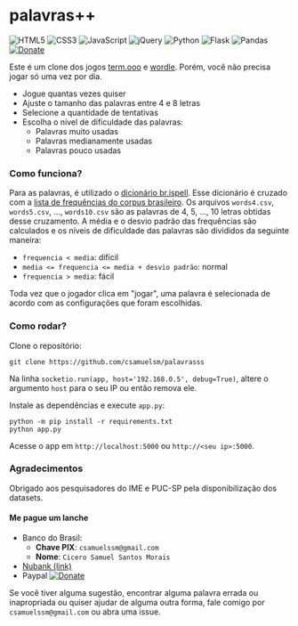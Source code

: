 # palavras++

![HTML5](https://img.shields.io/badge/html5-%23E34F26.svg?style=for-the-badge&logo=html5&logoColor=white)
![CSS3](https://img.shields.io/badge/css3-%231572B6.svg?style=for-the-badge&logo=css3&logoColor=white)
![JavaScript](https://img.shields.io/badge/javascript-%23323330.svg?style=for-the-badge&logo=javascript&logoColor=%23F7DF1E)
![jQuery](https://img.shields.io/badge/jquery-%230769AD.svg?style=for-the-badge&logo=jquery&logoColor=white)
![Python](https://img.shields.io/badge/python-3670A0?style=for-the-badge&logo=python&logoColor=ffdd54)
![Flask](https://img.shields.io/badge/flask-%23000.svg?style=for-the-badge&logo=flask&logoColor=white)
![Pandas](https://img.shields.io/badge/pandas-%23150458.svg?style=for-the-badge&logo=pandas&logoColor=white)
[![Donate](https://img.shields.io/badge/Donate-PayPal-green.svg)](https://www.paypal.com/donate/?hosted_button_id=7M2BZQD5GJCSG)

Este é um clone dos jogos [term.ooo](https://term.ooo/) e [wordle](https://www.powerlanguage.co.uk/wordle/). Porém, você não precisa jogar só uma vez por dia.

- Jogue quantas vezes quiser
- Ajuste o tamanho das palavras entre 4 e 8 letras
- Selecione a quantidade de tentativas
- Escolha o nível de dificuldade das palavras:
    - Palavras muito usadas
    - Palavras medianamente usadas
    - Palavras pouco usadas

### Como funciona?

Para as palavras, é utilizado o [dicionário br.ispell](https://www.ime.usp.br/~pf/dicios/index.html). Esse dicionário é cruzado com a [lista de frequências do corpus brasileiro](http://corpusbrasileiro.pucsp.br/cb/Acesso.html). Os arquivos `words4.csv`, `words5.csv`, ..., `words10.csv` são as palavras de 4, 5, ..., 10 letras obtidas desse cruzamento. A média e o desvio padrão das frequências são calculados e os níveis de dificuldade das palavras são divididos da seguinte maneira:

- `frequencia < media`: difícil
- `media <= frequencia <= media + desvio padrão`: normal
- `frequencia > media`: fácil

Toda vez que o jogador clica em "jogar", uma palavra é selecionada de acordo com as configurações que foram escolhidas.

### Como rodar?

Clone o repositório:

```
git clone https://github.com/csamuelsm/palavrasss
```

Na linha `socketio.run(app, host='192.168.0.5', debug=True)`, altere o argumento `host` para o seu IP ou então remova ele.

Instale as dependências e execute `app.py`:

```
python -m pip install -r requirements.txt
python app.py
```

Acesse o app em `http://localhost:5000` ou `http://<seu ip>:5000`.

### Agradecimentos

Obrigado aos pesquisadores do IME e PUC-SP pela disponibilização dos datasets.

#### Me pague um lanche

- Banco do Brasil:
    - **Chave PIX**: `csamuelssm@gmail.com`
    - **Nome**: `Cicero Samuel Santos Morais`
- [Nubank (link)](https://nubank.com.br/pagar/4vsyx/BtWyacDlWD)
- Paypal [![Donate](https://img.shields.io/badge/Donate-PayPal-green.svg)](https://www.paypal.com/donate/?hosted_button_id=7M2BZQD5GJCSG)

Se você tiver alguma sugestão, encontrar alguma palavra errada ou inapropriada ou quiser ajudar de alguma outra forma, fale comigo por `csamuelssm@gmail.com` ou abra uma issue.
